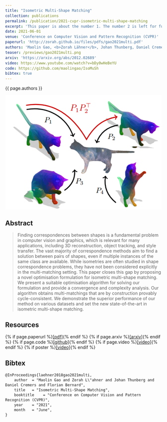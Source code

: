 ```yaml
---
title: "Isometric Multi-Shape Matching"
collection: publications
permalink: /publication/2021-cvpr-isometric-multi-shape-matching
excerpt: 'This paper is about the number 1. The number 2 is left for future work.'
date: 2021-06-01
venue: 'Conference on Computer Vision and Pattern Recognition (CVPR)'
paperurl: 'http://zorah.github.io/files/pdfs/gao2021multi.pdf'
authors: 'Maolin Gao, <b>Zorah Lähner</b>, Johan Thunberg, Daniel Cremers, Florian Bernard'
teaser: /previews/gao2021multi.png
arxiv: 'https://arxiv.org/abs/2012.02689'
video: https://www.youtube.com/watch?v=bDy0wHeBeYU
code: https://github.com/maolingao/IsoMuSh
bibtex: true
---
```


{{ page.authors }}

<img class="pub_teaser" src="../images/previews/gao2021multi.png" alt="Teaser Image" title="teaser" />

## Abstract

> Finding correspondences between shapes is a fundamental problem in computer vision and graphics, which is relevant for many applications, including 3D reconstruction, object tracking, and style transfer. The vast majority of correspondence methods aim to find a solution between pairs of shapes, even if multiple instances of the same class are available. While isometries are often studied in shape correspondence problems, they have not been considered explicitly in the multi-matching setting. This paper closes this gap by proposing a novel optimisation formulation for isometric multi-shape matching. We present a suitable optimisation algorithm for solving our formulation and provide a convergence and complexity analysis. Our algorithm obtains multi-matchings that are by construction provably cycle-consistent. We demonstrate the superior performance of our method on various datasets and set the new state-of-the-art in isometric multi-shape matching.

## Resources

{% if page.paperurl %}<a href=" {{ page.paperurl }} ">[pdf]</a>{% endif %} {% if page.arxiv %}<a href=" {{ page.arxiv }} ">[arxiv]</a>{% endif %} {% if page.code %}<a href=" {{ page.code }} ">[github]</a>{% endif %} {% if page.video %}<a href=" {{ page.video }} ">[video]</a>{% endif %} {% if poster %}<a href=" {{ page.poster }} ">[video]</a>{% endif %}


## Bibtex

    @InProceedings{laehner2018gao2021multi,
        author 	= "Maolin Gao and Zorah L\"ahner and Johan Thunberg and Daniel Cremers and Florian Bernard",
        title 	= "Isometric Multi-Shape Matching",
        booktitle    = "Conference on Computer Vision and Pattern Recognition (CVPR)",
        year 	= "2021",
        month 	= "June",
    }
